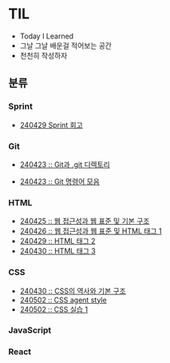 # TIL

- Today I Learned
- 그날 그날 배운걸 적어보는 공간
- 천천히 작성하자

## 분류

### Sprint
* [240429 Sprint 회고](240429_Sprint1.md)

### Git
* [240423 :: Git과 .git 디렉토리](./Git/240423_Git_Start.md)

* [240423 :: Git 명령어 모음](./Git/240423_Git_CLI.md)

### HTML

* [240425 :: 웹 접근성과 웹 표준 및 기본 구조](./HTML/240425_HTML_A11Y_01.md)
* [240426 :: 웹 접근성과 웹 표준 및 HTML 태그 1](./HTML/240426_HTML_A11Y_02.md)
* [240429 :: HTML 태그 2](./HTML/240429_HTML_03.md)
* [240430 :: HTML 태그 3](./HTML/240430_HTML_04.md)


### CSS

* [240430 :: CSS의 역사와 기본 구조](./CSS/240430_CSS_basic.md)
* [240502 :: CSS agent style](./CSS/240502_CSS_%20AgentStyle.md)
* [240502 :: CSS 실습 1](./CSS/240502_CSS_Practice01.md)

### JavaScript

### React